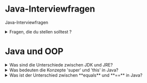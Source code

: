 # Java-Interviewfragen
Java-Interviewfragen

<details>

<summary>Fragen, die du stellen solltest ?</summary>

1. Was ist das Hauptziel und der Umfang des Projects?
2. Welche Technologien werden im Project verwendet?
3. Wann hat das Project begonnen und wann soll es abgeschlossen sein?
4. Wie groß ist das Projectteam und welche Rollen sind darin enthalten?
5. Welche Java-Version wird aktuell verwendet?
6. Welche Version von Spring-Boot wird im Project eingesetzt?
7. Wervendet ihr JPA oder jdbc (oder beides)?
8. Welche Versionverwaltung nutzt ihr - Github, gitlab etwas anderes?

</details>

# Java und OOP

<details>
    <summary>Was sind die Unterschiede zwischen JDK und JRE?  </summary>
JRE(Java Runtime Enviroment) ist die Lauftzeitumgebung, die notwendig ist, um eine Java Anwendung auszuführen.
    Sie enthält die Java-Bibliotheken, die JVM(Java Virtual Machine)  sowie weitere Komponenten, die zur Ausführung von Java-Programmen
    erforderlich sind.

JDK(Java Development Kit) ist das Softwarepaket, das benötigt wird, um Java-Anwendungen zu entwickeln.
    Es enthält Werkzeuge wie den Compiler(javac), mit dem .java-Dateien .class-Dateien kompiliert werden können.
    Das JDK beinhaltet die JVM, JRE und zusätzliche Entwickler-Tools.  
</details>
<details> <summary>Was bedeuten die Konzepte 'super' und 'this' in Java?
</summary>

1. **super**: wird in einer Unterklasse verwendet, um auf Methoden oder Variablen der Oberklasse    zuzugreifen. Mit super
    kann man innerhalb der Unterklassse explizit die Implementierungen der Oberklasse ansprechen, z.B. beim Überschreiben von Methoden.
2. **this**: wird verwendet, um auf das aktuelle Objekt der Klasse zuzugreifen. Besonders nützlich ist this, wenn lokale Parameter den gleichen Namen 
    wie Instanzvariablen haben - this hilft dabei,zwischen ihnen zu unterscheiden.

</details>

<details> <summary>Was ist der Unterschied zwischen **equals** und **==** in Java?
</summary>

-  **equals**: ist eine Methode, die den Inhalt bzw. den Wert zweier Objekte vergleicht. 
Zum Beispiel: Zwei verschiedene String-Objekte mit dem gleichen Text liefern bei **equals()**
den Wert **true**.
- **==**: ist ein **Operator**, der überprüft, ob zwei Referenzen auf dasselbe Objekt im Speicher zeigen.Das bedeutet: Auch wenn zwei Objekte den gleichen Inhalt haben, liefert **==** nur dann
**true**, wenn sie dieselbe Speicheradresse haben.

</details>